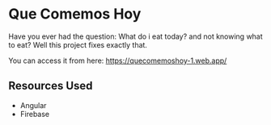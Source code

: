 # Que Comemos Hoy
Have you ever had the question: What do i eat today? and not knowing what to eat? Well this project fixes exactly that.

You can access it from here:
https://quecomemoshoy-1.web.app/

## Resources Used

* Angular
* Firebase
